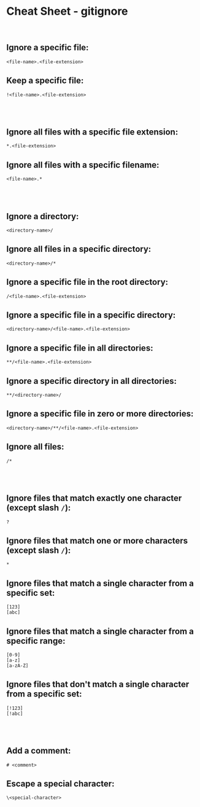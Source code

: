 # Cheat Sheet - gitignore

<br>

## Ignore a specific file:
```
<file-name>.<file-extension>
```

## Keep a specific file:
```
!<file-name>.<file-extension>
```

<br><br>

## Ignore all files with a specific file extension:
```
*.<file-extension>
```

## Ignore all files with a specific filename:
```
<file-name>.*
```

<br><br>

## Ignore a directory:
```
<directory-name>/
```

## Ignore all files in a specific directory:
```
<directory-name>/*
```

## Ignore a specific file in the root directory:
```
/<file-name>.<file-extension>
```

## Ignore a specific file in a specific directory:
```
<directory-name>/<file-name>.<file-extension>
```

## Ignore a specific file in all directories:
```
**/<file-name>.<file-extension>
```

## Ignore a specific directory in all directories:
```
**/<directory-name>/
```

## Ignore a specific file in zero or more directories:
```
<directory-name>/**/<file-name>.<file-extension>
```

## Ignore all files:
```
/*
```

<br><br>

## Ignore files that match exactly one character (except slash `/`):
```
?
```

## Ignore files that match one or more characters (except slash `/`):
```
*
```

## Ignore files that match a single character from a specific set:
```
[123]
[abc]
```

## Ignore files that match a single character from a specific range:
```
[0-9]
[a-z]
[a-zA-Z]
```

## Ignore files that don't match a single character from a specific set:
```
[!123]
[!abc]
```

<br><br>

## Add a comment:
```
# <comment>
```

## Escape a special character:
```
\<special-character>
```